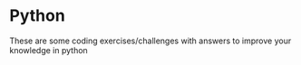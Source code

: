 # Python


These are some coding exercises/challenges with answers to improve your knowledge in python
